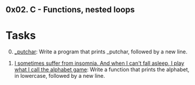 ## 0x02. C - Functions, nested loops

# Tasks

0. [_putchar](./0-putchar.c): Write a program that prints _putchar, followed by a new line.

1. [ I sometimes suffer from insomnia. And when I can't fall asleep, I play what I call the alphabet game](./1-alphabet.c): Write a function that prints the alphabet, in lowercase, followed by a new line.
